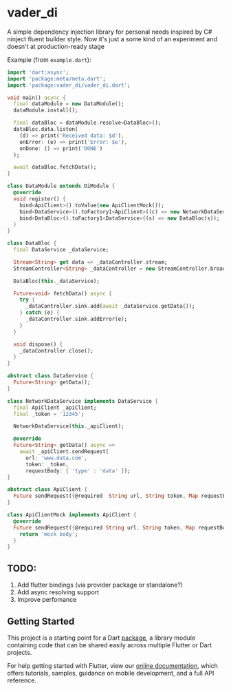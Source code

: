 # vader_di

A simple dependency injection library for personal needs inspired by C# ninject fluent builder style. Now it's just a some kind of an experiment and doesn't at production-ready stage 

Example (from ```example.dart```): 

```dart
import 'dart:async';
import 'package:meta/meta.dart';
import 'package:vader_di/vader_di.dart';

void main() async {
  final dataModule = new DataModule();
  dataModule.install();

  final dataBloc = dataModule.resolve<DataBloc>();
  dataBloc.data.listen(
    (d) => print('Received data: $d'),
    onError: (e) => print('Error: $e'),
    onDone: () => print('DONE')
  );

  await dataBloc.fetchData();
}

class DataModule extends DiModule {
  @override
  void register() {
    bind<ApiClient>().toValue(new ApiClientMock());
    bind<DataService>().toFactory1<ApiClient>((c) => new NetworkDataService(c));
    bind<DataBloc>().toFactory1<DataService>((s) => new DataBloc(s));
  }
}

class DataBloc {
  final DataService _dataService;

  Stream<String> get data => _dataController.stream;
  StreamController<String> _dataController = new StreamController.broadcast();

  DataBloc(this._dataService);

  Future<void> fetchData() async {
    try {
      _dataController.sink.add(await _dataService.getData());
    } catch (e) {
      _dataController.sink.addError(e);
    }
  }

  void dispose() {
    _dataController.close();
  }
}

abstract class DataService {
  Future<String> getData();
}

class NetworkDataService implements DataService {
  final ApiClient _apiClient;
  final _token = '12345';

  NetworkDataService(this._apiClient);

  @override
  Future<String> getData() async =>
    await _apiClient.sendRequest(
      url: 'www.data.com', 
      token: _token, 
      requestBody: { 'type' : 'data' });
}

abstract class ApiClient {
  Future sendRequest({@required  String url, String token, Map requestBody});
}

class ApiClientMock implements ApiClient {
  @override
  Future sendRequest({@required String url, String token, Map requestBody}) async {
    return 'mock body';
  }
}
```

## TODO:
1. Add flutter bindings (via provider package or standalone?)
2. Add async resolving support
3. Improve perfomance

## Getting Started

This project is a starting point for a Dart
[package](https://flutter.dev/developing-packages/),
a library module containing code that can be shared easily across
multiple Flutter or Dart projects.

For help getting started with Flutter, view our 
[online documentation](https://flutter.dev/docs), which offers tutorials, 
samples, guidance on mobile development, and a full API reference.
